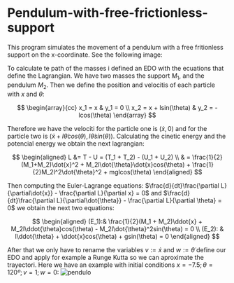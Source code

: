 # Pendulum-with-free-frictionless-support
This program simulates the movement of a pendulum with a free fritionless support on the x-coordinate. See the following image:


To calculate te path of the masses i defined an EDO with the ecuations that define the Lagrangian. We have two masses the support $M_1$, 
and the pendulum $M_2$. Then we define the position and velocitis of each particle with $x$ and $\theta$:

$$
\begin{array}{cc}
  x_1 =  x & y_1 =  0 \\
  x_2 =  x + lsin(\theta) & y_2 = -lcos(\theta)
\end{array}
$$

Therefore we have the velociti for the particle one is $(\dot{x},0)$ and for the particle two is $(\dot{x} + l\dot{\theta}cos(\theta), l\dot{\theta}sin(\theta))$.
Calculating the cinetic energy and the potencial energy we obtain the next lagrangian:

$$
\begin{aligned}
  L &= T - U = (T_1 + T_2) - (U_1 + U_2) \\
  & = \frac{1}{2}(M_1+M_2)\dot{x}^2 + M_2l\dot{\theta}\dot{x}cos(\theta) + \frac{1}{2}M_2l^2\dot{\theta}^2 + mglcos(\theta)
\end{aligned}
$$

Then computing the Euler-Lagrange equations: $\frac{d}{dt}\frac{\partial L}{\partial\dot{x}} - \frac{\partial L}{\partial x} = 0$ and $\frac{d}{dt}\frac{\partial L}{\partial\dot{\theta}} - \frac{\partial L}{\partial \theta} = 0$
we obtain the next two equations:

$$
\begin{aligned}
  (E_1):& \frac{1}{2}(M_1 + M_2)\ddot{x} + M_2l\ddot{\theta}cos(\theta) - M_2l\dot{\theta}^2sin(\theta) = 0 \\
  (E_2): & l\ddot{\theta} + \ddot{x}cos(\theta) + gsin(\theta) = 0
\end{aligned}
$$

After that we only have to rename the variables $v:= \dot{x}$ and $w:=\dot{\theta}$ define our EDO and apply for example a Runge Kutta so we can aproximate the trayectori. Here we have an example with
initial conditions $x = -7.5; \theta = 120º; v = 1; w = 0$:
![pendulo](https://github.com/user-attachments/assets/bdc6ef6d-56b5-424c-920a-07e69942e981)
